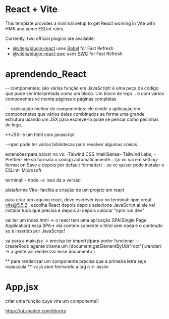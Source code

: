 # React + Vite

This template provides a minimal setup to get React working in Vite with HMR and some ESLint rules.

Currently, two official plugins are available:

- [@vitejs/plugin-react](https://github.com/vitejs/vite-plugin-react/blob/main/packages/plugin-react/README.md) uses [Babel](https://babeljs.io/) for Fast Refresh
- [@vitejs/plugin-react-swc](https://github.com/vitejs/vite-plugin-react-swc) uses [SWC](https://swc.rs/) for Fast Refresh





# aprendendo_React


-- componentes: são várias função em JavaScript! é uma peça de código que pode ser interpretada como um bloco. Um bloco de lego...
e com vários componentes vc monta páginas e páginas completas

-- explicação melhor de componentes:
    ele divide a aplicação em componenetes que vários deles combinados se forma uma grande estrutura
    usando um JSX para escreve-lo 
    pode se pensar como pecinhas de lego...

**JSX- é um html com javascript

--npm  pode ter várias bibliotecas para resolver algumas coisas

extensões para baixar no vs:
    -Taiwind CSS InteliiSense- Tailwind Labs;
    -Prettier- ele só formata o código automaticamente... (ai vc vai em setting- format on Save e depois por default formatter)
    - se vc quiser pode instalar o ESLint- Microsoft

terminal:
    - node -v:
        isso da a versão 


plataforma Vite- faiclita a criação de um projeto em react

para criar um arquivo react, deve escrever isso no terminal: 
    npm creat vite@5.5.2 .
    escolha React depois
    depois selecione JavaScript
    ai ele vai instalar tudo que precisa e depois
    ai depois colocar "npm run dev"


vai ter um index.html -> o react tem uma aplicação SPA(Single Page Application)
essa SPA-> ela contem somente o html sem nada e o conteudo so é inserido por JavaScript! 

va para a main.jsx -> precisa ter imports!para poder funcionar
-- createRoot: agente chama um (document.getElementByUd("root")).render( -> a gente vai renderizar esse documento
    <StricMode>
    <App />
    </StrictMode>
)

** para renderizar um componente precisa que a primeira letra seja maiuscula
** vc já abre fechando a tag n <tag /> <- assim



# App,jsx
criar uma função quye vira um componente!!




https://ui.shadcn.com/blocks
